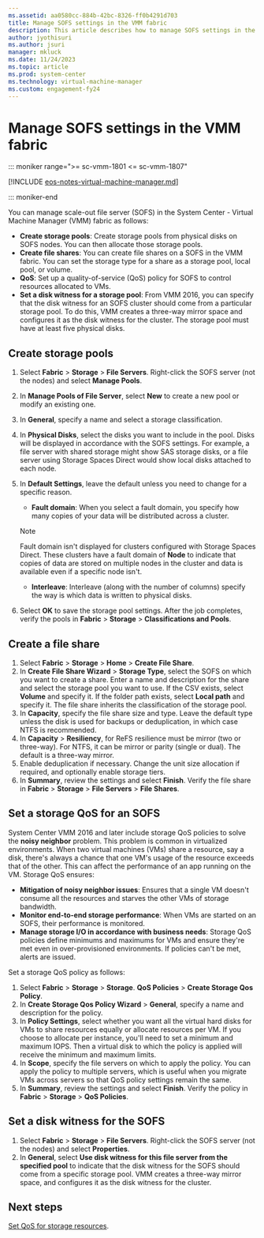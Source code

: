 ```yaml
---
ms.assetid: aa0580cc-884b-42bc-8326-ff0b4291d703
title: Manage SOFS settings in the VMM fabric
description: This article describes how to manage SOFS settings in the VMM fabric
author: jyothisuri
ms.author: jsuri
manager: mkluck
ms.date: 11/24/2023
ms.topic: article
ms.prod: system-center
ms.technology: virtual-machine-manager
ms.custom: engagement-fy24
---
```


# Manage SOFS settings in the VMM fabric

::: moniker range=">= sc-vmm-1801 <= sc-vmm-1807"

[!INCLUDE [eos-notes-virtual-machine-manager.md](../includes/eos-notes-virtual-machine-manager.md)]

::: moniker-end

You can manage scale-out file server (SOFS) in the System Center - Virtual Machine Manager (VMM) fabric as follows:

- **Create storage pools**: Create storage pools from physical disks on SOFS nodes. You can then allocate those storage pools.
- **Create file shares**: You can create file shares on a SOFS in the VMM fabric. You can set the storage type for a share as a storage pool, local pool, or volume.
- **QoS**: Set up a quality-of-service (QoS) policy for SOFS to control resources allocated to VMs.
- **Set a disk witness for a storage pool**: From VMM 2016, you can specify that the disk witness for an SOFS cluster should come from a particular storage pool. To do this, VMM creates a three-way mirror space and configures it as the disk witness for the cluster. The storage pool must have at least five physical disks.

## Create storage pools

1. Select **Fabric** > **Storage** > **File Servers**. Right-click the SOFS server (not the nodes) and select **Manage Pools**.
2. In **Manage Pools of File Server**, select **New** to create a new pool or modify an existing one.
3. In **General**, specify a name and select a storage classification.
4. In **Physical Disks**, select the disks you want to include in the pool. Disks will be displayed in accordance with the SOFS settings. For example, a file server with shared storage might show SAS storage disks, or a file server using Storage Spaces Direct would show local disks attached to each node.
5. In **Default Settings**, leave the default unless you need to change for a specific reason.

	- **Fault domain**: When you select a fault domain, you specify how many copies of your data will be distributed across a cluster.

     > [!NOTE]
     > Fault domain isn't displayed for clusters configured with Storage Spaces Direct. These clusters have a fault domain of **Node** to indicate that copies of data are stored on multiple nodes in the cluster and data is available even if a specific node isn't.

	- **Interleave**: Interleave (along with the number of columns) specify the way is which data is written to physical disks.

6. Select **OK** to save the storage pool settings. After the job completes, verify the pools in **Fabric** > **Storage** > **Classifications and Pools**.

## Create a file share

1. Select **Fabric** > **Storage** > **Home** > **Create File Share**.
2. In **Create File Share Wizard** > **Storage Type**, select the SOFS on which you want to create a share. Enter a name and description for the share and select the storage pool you want to use. If the CSV exists, select **Volume** and specify it. If the folder path exists, select **Local path** and specify it. The file share inherits the classification of the storage pool.
3. In **Capacity**, specify the file share size and type. Leave the default type unless the disk is used for backups or deduplication, in which case NTFS is recommended.
4. In **Capacity** > **Resiliency**, for ReFS resilience must be mirror (two or three-way). For NTFS, it can be mirror or parity (single or dual). The default is a three-way mirror.
5. Enable deduplication if necessary. Change the unit size allocation if required, and optionally enable storage tiers.
6. In **Summary**, review the settings and select **Finish**. Verify the file share in **Fabric** > **Storage** > **File Servers** > **File Shares**.

## Set a storage QoS for an SOFS

 System Center VMM 2016 and later include storage QoS policies to solve the **noisy neighbor** problem. This problem is common in virtualized environments. When two virtual machines (VMs) share a resource, say a disk, there's always a chance that one VM's usage of the resource exceeds that of the other. This can affect the performance of an app running on the VM. Storage QoS ensures:

- **Mitigation of noisy neighbor issues**: Ensures that a single VM doesn't consume all the resources and starves the other VMs of storage bandwidth.
- **Monitor end-to-end storage performance**: When VMs are started on an SOFS, their performance is monitored.
- **Manage storage I/O in accordance with business needs**: Storage QoS policies define minimums and maximums for VMs and ensure they're met even in over-provisioned environments. If policies can't be met, alerts are issued.

Set a storage QoS policy as follows:

1. Select **Fabric** > **Storage** > **Storage**. **QoS Policies** > **Create Storage Qos Policy**.
2. In **Create Storage Qos Policy Wizard** > **General**, specify a name and description for the policy.
3. In **Policy Settings**, select whether you want all the virtual hard disks for VMs to share resources equally or allocate resources per VM. If you choose to allocate per instance, you'll need to set a minimum and maximum IOPS. Then a virtual disk to which the policy is applied will receive the minimum and maximum limits.
4. In **Scope**, specify the file servers on which to apply the policy. You can apply the policy to multiple servers, which is useful when you migrate VMs across servers so that QoS policy settings remain the same.
5. In **Summary**, review the settings and select **Finish**. Verify the policy in **Fabric** > **Storage** > **QoS Policies**.


## Set a disk witness for the SOFS

1. Select **Fabric** > **Storage** > **File Servers**. Right-click the SOFS server (not the nodes) and select **Properties**.
2. In **General**, select **Use disk witness for this file server from the specified pool** to indicate that the disk witness for the SOFS should come from a specific storage pool. VMM creates a three-way mirror space, and configures it as the disk witness for the cluster.

## Next steps

[Set QoS for storage resources](./manage-sofs-qos.md).
